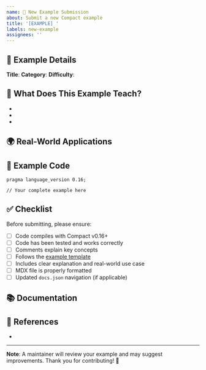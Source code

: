 ```yaml
---
name: 📝 New Example Submission
about: Submit a new Compact example
title: '[EXAMPLE] '
labels: new-example
assignees: ''
---
```


## 📝 Example Details

**Title**: 
**Category**: <!-- basics / contracts / privacy / defi / advanced / security -->
**Difficulty**: <!-- Beginner / Intermediate / Advanced -->

## 📖 What Does This Example Teach?

<!-- List 3-5 key concepts -->
- 
- 
- 

## 🌍 Real-World Applications

<!-- Where would this be used? -->


## 📄 Example Code

<!-- Paste your complete Compact code here -->

```compact
pragma language_version 0.16;

// Your complete example here

```

## ✅ Checklist

Before submitting, please ensure:

- [ ] Code compiles with Compact v0.16+
- [ ] Code has been tested and works correctly
- [ ] Comments explain key concepts
- [ ] Follows the [example template](https://github.com/Olanetsoft/compact-by-example/blob/main/CONTRIBUTING.md#example-template)
- [ ] Includes clear explanation and real-world use case
- [ ] MDX file is properly formatted
- [ ] Updated `docs.json` navigation (if applicable)

## 📚 Documentation

<!-- Explain how the code works, step by step -->


## 🔗 References

<!-- Optional: Links to relevant documentation or resources -->
- 


---

**Note**: A maintainer will review your example and may suggest improvements. Thank you for contributing! 🙏
